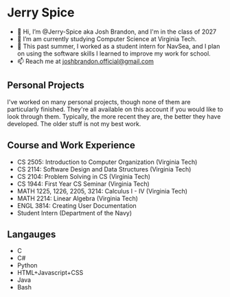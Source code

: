 # Jerry Spice
- 👋 Hi, I’m @Jerry-Spice aka Josh Brandon, and I'm in the class of 2027
- 👀 I’m am currently studying Computer Science at Virginia Tech.
- 🌱 This past summer, I worked as a student intern for NavSea, and I plan on using the software skills I learned to improve my work for school.
- 📫 Reach me at joshbrandon.official@gmail.com

## Personal Projects
I've worked on many personal projects, though none of them are particularly finished. They're all available on this account if you would like to look through them. Typically, the more recent they are, the better they have developed. The older stuff is not my best work.

## Course and Work Experience
 - CS 2505: Introduction to Computer Organization (Virginia Tech)
 - CS 2114: Software Design and Data Structures (Virginia Tech)
 - CS 2104: Problem Solving in CS (Virginia Tech)
 - CS 1944: First Year CS Seminar (Virginia Tech)
 - MATH 1225, 1226, 2205, 3214: Calculus I - IV (Virginia Tech)
 - MATH 2214: Linear Algebra (Virginia Tech)
 - ENGL 3814: Creating User Documentation
 - Student Intern (Department of the Navy)

## Langauges
 - C
 - C#
 - Python
 - HTML+Javascript+CSS
 - Java
 - Bash
